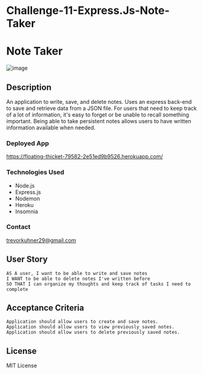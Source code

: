# Challenge-11-Express.Js-Note-Taker
# Note Taker

![image](https://github.com/TKuhner/Challenge-11-Express.Js-Note-Taker/assets/71107536/8c3e4d3b-08fc-4370-bd74-26deb12203f0)



## Description
An application to write, save, and delete notes. Uses an express back-end to save and retrieve data from a JSON file. For users that need to keep track of a lot of information, it's easy to forget or be unable to recall something important. Being able to take persistent notes allows users to have written information available when needed.

### Deployed App
https://floating-thicket-79582-2e51ed9b9526.herokuapp.com/

### Technologies Used
- Node.js
- Express.js
- Nodemon
- Heroku
- Insomnia

### Contact
trevorkuhner29@gmail.com

## User Story
```
AS A user, I want to be able to write and save notes
I WANT to be able to delete notes I've written before
SO THAT I can organize my thoughts and keep track of tasks I need to complete
```

## Acceptance Criteria
```
Application should allow users to create and save notes.
Application should allow users to view previously saved notes.
Application should allow users to delete previously saved notes.
```

## License
MIT License

